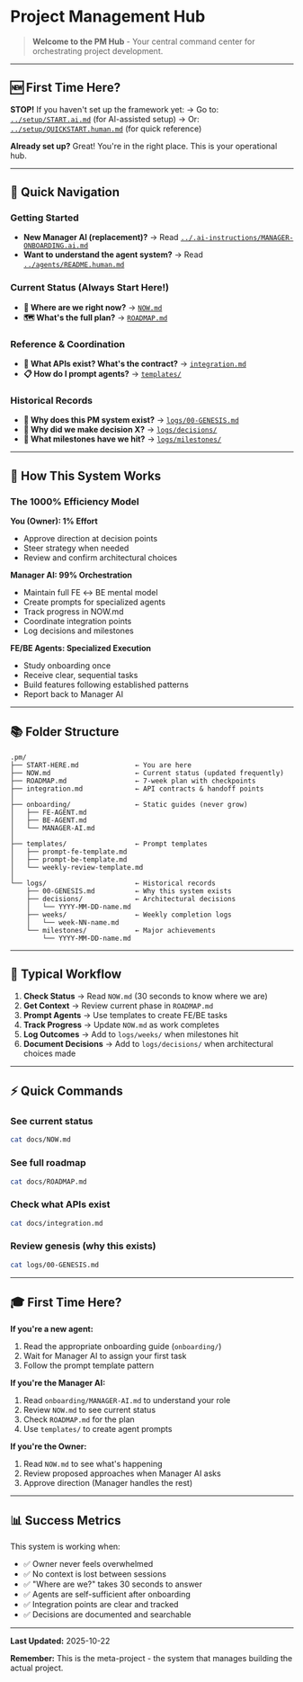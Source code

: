 # Project Management Hub

> **Welcome to the PM Hub** - Your central command center for orchestrating project development.

---

## 🆕 First Time Here?

**STOP!** If you haven't set up the framework yet:
→ Go to: [`../setup/START.ai.md`](../setup/START.ai.md) (for AI-assisted setup)
→ Or: [`../setup/QUICKSTART.human.md`](../setup/QUICKSTART.human.md) (for quick reference)

**Already set up?** Great! You're in the right place. This is your operational hub.

---

## 🚀 Quick Navigation

### **Getting Started**
- **New Manager AI (replacement)?** → Read [`../.ai-instructions/MANAGER-ONBOARDING.ai.md`](../.ai-instructions/MANAGER-ONBOARDING.ai.md)
- **Want to understand the agent system?** → Read [`../agents/README.human.md`](../agents/README.human.md)

### **Current Status (Always Start Here!)**
- **📍 Where are we right now?** → [`NOW.md`](NOW.md)
- **🗺️ What's the full plan?** → [`ROADMAP.md`](ROADMAP.md)

### **Reference & Coordination**
- **🔗 What APIs exist? What's the contract?** → [`integration.md`](integration.md)
- **📋 How do I prompt agents?** → [`templates/`](templates/)

### **Historical Records**
- **📜 Why does this PM system exist?** → [`logs/00-GENESIS.md`](logs/00-GENESIS.md)
- **🤔 Why did we make decision X?** → [`logs/decisions/`](logs/decisions/)
- **🎉 What milestones have we hit?** → [`logs/milestones/`](logs/milestones/)

---

## 🎯 How This System Works

### **The 1000% Efficiency Model**

**You (Owner): 1% Effort**
- Approve direction at decision points
- Steer strategy when needed
- Review and confirm architectural choices

**Manager AI: 99% Orchestration**
- Maintain full FE ↔ BE mental model
- Create prompts for specialized agents
- Track progress in NOW.md
- Coordinate integration points
- Log decisions and milestones

**FE/BE Agents: Specialized Execution**
- Study onboarding once
- Receive clear, sequential tasks
- Build features following established patterns
- Report back to Manager AI

---

## 📚 Folder Structure

```
.pm/
├── START-HERE.md              ← You are here
├── NOW.md                     ← Current status (updated frequently)
├── ROADMAP.md                 ← 7-week plan with checkpoints
├── integration.md             ← API contracts & handoff points
│
├── onboarding/                ← Static guides (never grow)
│   ├── FE-AGENT.md
│   ├── BE-AGENT.md
│   └── MANAGER-AI.md
│
├── templates/                 ← Prompt templates
│   ├── prompt-fe-template.md
│   ├── prompt-be-template.md
│   └── weekly-review-template.md
│
└── logs/                      ← Historical records
    ├── 00-GENESIS.md          ← Why this system exists
    ├── decisions/             ← Architectural decisions
    │   └── YYYY-MM-DD-name.md
    ├── weeks/                 ← Weekly completion logs
    │   └── week-NN-name.md
    └── milestones/            ← Major achievements
        └── YYYY-MM-DD-name.md
```

---

## 🔄 Typical Workflow

1. **Check Status** → Read `NOW.md` (30 seconds to know where we are)
2. **Get Context** → Review current phase in `ROADMAP.md`
3. **Prompt Agents** → Use templates to create FE/BE tasks
4. **Track Progress** → Update `NOW.md` as work completes
5. **Log Outcomes** → Add to `logs/weeks/` when milestones hit
6. **Document Decisions** → Add to `logs/decisions/` when architectural choices made

---

## ⚡ Quick Commands

### See current status
```bash
cat docs/NOW.md
```

### See full roadmap
```bash
cat docs/ROADMAP.md
```

### Check what APIs exist
```bash
cat docs/integration.md
```

### Review genesis (why this exists)
```bash
cat logs/00-GENESIS.md
```

---

## 🎓 First Time Here?

**If you're a new agent:**
1. Read the appropriate onboarding guide (`onboarding/`)
2. Wait for Manager AI to assign your first task
3. Follow the prompt template pattern

**If you're the Manager AI:**
1. Read `onboarding/MANAGER-AI.md` to understand your role
2. Review `NOW.md` to see current status
3. Check `ROADMAP.md` for the plan
4. Use `templates/` to create agent prompts

**If you're the Owner:**
1. Read `NOW.md` to see what's happening
2. Review proposed approaches when Manager AI asks
3. Approve direction (Manager handles the rest)

---

## 📊 Success Metrics

This system is working when:
- ✅ Owner never feels overwhelmed
- ✅ No context is lost between sessions
- ✅ "Where are we?" takes 30 seconds to answer
- ✅ Agents are self-sufficient after onboarding
- ✅ Integration points are clear and tracked
- ✅ Decisions are documented and searchable

---

**Last Updated:** 2025-10-22

**Remember:** This is the meta-project - the system that manages building the actual project.
